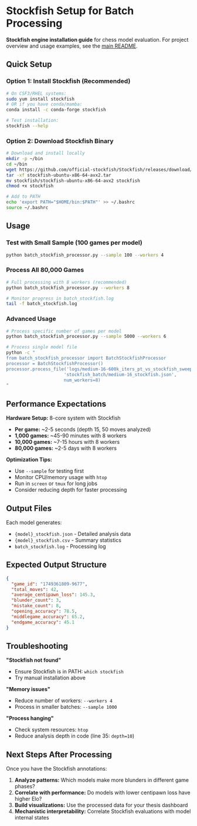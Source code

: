 # Stockfish Setup for Batch Processing

**Stockfish engine installation guide** for chess model evaluation. For project overview and usage examples, see the [main README](../README.md).

## Quick Setup

### Option 1: Install Stockfish (Recommended)
```bash
# On CSF3/RHEL systems:
sudo yum install stockfish
# OR if you have conda/mamba:
conda install -c conda-forge stockfish

# Test installation:
stockfish --help
```

### Option 2: Download Stockfish Binary
```bash
# Download and install locally
mkdir -p ~/bin
cd ~/bin
wget https://github.com/official-stockfish/Stockfish/releases/download/sf_16/stockfish-ubuntu-x86-64-avx2.tar
tar -xf stockfish-ubuntu-x86-64-avx2.tar
mv stockfish/stockfish-ubuntu-x86-64-avx2 stockfish
chmod +x stockfish

# Add to PATH
echo 'export PATH="$HOME/bin:$PATH"' >> ~/.bashrc
source ~/.bashrc
```

## Usage

### Test with Small Sample (100 games per model)
```bash
python batch_stockfish_processor.py --sample 100 --workers 4
```

### Process All 80,000 Games
```bash
# Full processing with 8 workers (recommended)
python batch_stockfish_processor.py --workers 8

# Monitor progress in batch_stockfish.log
tail -f batch_stockfish.log
```

### Advanced Usage
```bash
# Process specific number of games per model
python batch_stockfish_processor.py --sample 5000 --workers 6

# Process single model file
python -c "
from batch_stockfish_processor import BatchStockfishProcessor
processor = BatchStockfishProcessor()
processor.process_file('logs/medium-16-600k_iters_pt_vs_stockfish_sweep.csv', 
                      'stockfish_batch/medium-16_stockfish.json', 
                      num_workers=8)
"
```

## Performance Expectations

**Hardware Setup:** 8-core system with Stockfish
- **Per game:** ~2-5 seconds (depth 15, 50 moves analyzed)
- **1,000 games:** ~45-90 minutes with 8 workers
- **10,000 games:** ~7-15 hours with 8 workers  
- **80,000 games:** ~2-5 days with 8 workers

**Optimization Tips:**
- Use `--sample` for testing first
- Monitor CPU/memory usage with `htop`
- Run in `screen` or `tmux` for long jobs
- Consider reducing depth for faster processing

## Output Files

Each model generates:
- `{model}_stockfish.json` - Detailed analysis data
- `{model}_stockfish.csv` - Summary statistics
- `batch_stockfish.log` - Processing log

## Expected Output Structure

```json
{
  "game_id": "1749361809-9677",
  "total_moves": 42,
  "average_centipawn_loss": 145.3,
  "blunder_count": 3,
  "mistake_count": 8,
  "opening_accuracy": 78.5,
  "middlegame_accuracy": 65.2,
  "endgame_accuracy": 45.1
}
```

## Troubleshooting

**"Stockfish not found"**
- Ensure Stockfish is in PATH: `which stockfish`
- Try manual installation above

**"Memory issues"**
- Reduce number of workers: `--workers 4`
- Process in smaller batches: `--sample 1000`

**"Process hanging"**
- Check system resources: `htop`
- Reduce analysis depth in code (line 35: `depth=10`)

## Next Steps After Processing

Once you have the Stockfish annotations:
1. **Analyze patterns:** Which models make more blunders in different game phases?
2. **Correlate with performance:** Do models with lower centipawn loss have higher Elo?
3. **Build visualizations:** Use the processed data for your thesis dashboard
4. **Mechanistic interpretability:** Correlate Stockfish evaluations with model internal states 
